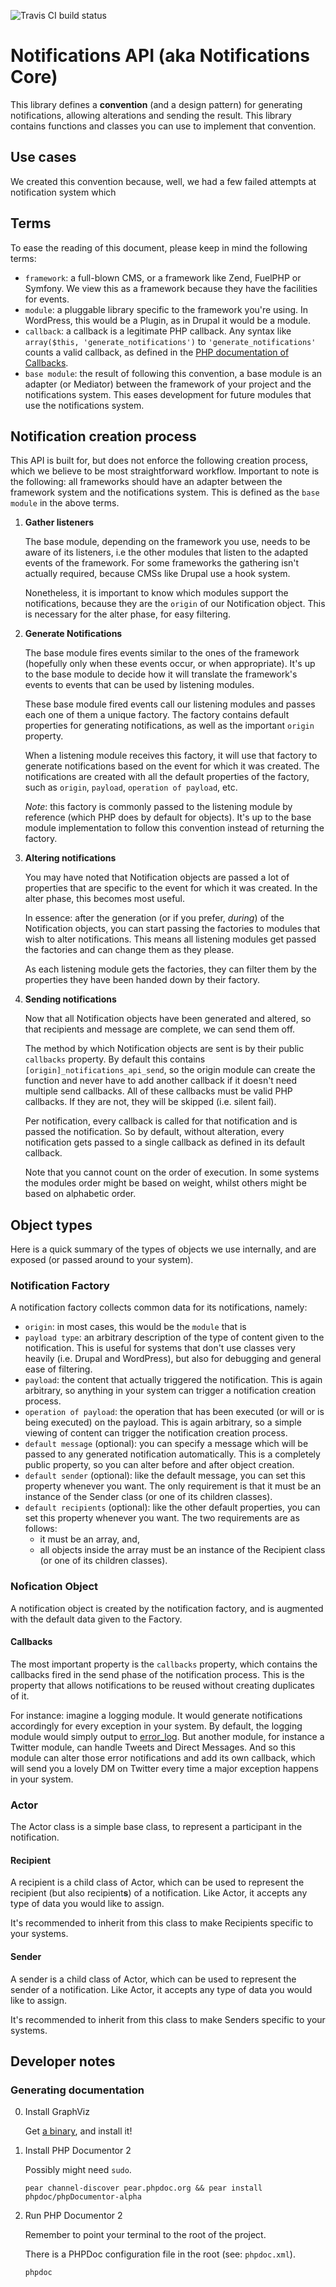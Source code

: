 ![Travis CI build status](https://secure.travis-ci.org/headshift/notifications.png?branch=master)

# Notifications API (aka Notifications Core)

This library defines a __convention__ (and a design pattern) for generating notifications, allowing alterations and sending the result. This library contains functions and classes you can use to implement that convention.

## Use cases

We created this convention because, well, we had a few failed attempts at notification system which 

## Terms

To ease the reading of this document, please keep in mind the following terms:

* `framework`: a full-blown CMS, or a framework like Zend, FuelPHP or Symfony. We view this as a framework because they have the facilities for events.
* `module`: a pluggable library specific to the framework you're using. In WordPress, this would be a Plugin, as in Drupal it would be a module.
* `callback`: a callback is a legitimate PHP callback. Any syntax like `array($this, 'generate_notifications')` to `'generate_notifications'` counts a valid callback, as defined in the [PHP documentation of Callbacks](http://uk3.php.net/manual/en/language.types.callable.php).
* `base module`: the result of following this convention, a base module is an adapter (or Mediator) between the framework of your project and the notifications system. This eases development for future modules that use the notifications system.

## Notification creation process

This API is built for, but does not enforce the following creation process, which we believe to be most straightforward workflow.
Important to note is the following: all frameworks should have an adapter between the framework system and the notifications system. This is defined as the `base module` in the above terms.

1. 	__Gather listeners__

	The base module, depending on the framework you use, needs to be aware of its listeners, i.e the other modules that listen to the adapted events of the framework.
	For some frameworks the gathering isn't actually required, because CMSs like Drupal use a hook system.

	Nonetheless, it is important to know which modules support the notifications, because they are the `origin` of our Notification object. This is necessary for the alter phase, for easy filtering.

2.	__Generate Notifications__

	The base module fires events similar to the ones of the framework (hopefully only when these events occur, or when appropriate). It's up to the base module to decide how it will translate the framework's events to events that can be used by listening modules.

	These base module fired events call our listening modules and passes each one of them a unique factory. The factory contains default properties for generating notifications, as well as the important `origin` property.

	When a listening module receives this factory, it will use that factory to generate notifications based on the event for which it was created. The notifications are created with all the default properties of the factory, such as `origin`, `payload`, `operation of payload`, etc.

	*Note*: this factory is commonly passed to the listening module by reference (which PHP does by default for objects). It's up to the base module implementation to follow this convention instead of returning the factory.

3. 	__Altering notifications__

	You may have noted that Notification objects are passed a lot of properties that are specific to the event for which it was created. In the alter phase, this becomes most useful.

	In essence: after the generation (or if you prefer, _during_) of the Notification objects, you can start passing the factories to modules that wish to alter notifications. This means all listening modules get passed the factories and can change them as they please.

	As each listening module gets the factories, they can filter them by the properties they have been handed down by their factory. 

4. 	__Sending notifications__

	Now that all Notification objects have been generated and altered, so that recipients and message are complete, we can send them off.

	The method by which Notification objects are sent is by their public `callbacks` property. By default this contains `[origin]_notifications_api_send`, so the origin module can create the function and never have to add another callback if it doesn't need multiple send callbacks.
	All of these callbacks must be valid PHP callbacks. If they are not, they will be skipped (i.e. silent fail).

	Per notification, every callback is called for that notification and is passed the notification. So by default, without alteration, every notification gets passed to a single callback as defined in its default callback.

	Note that you cannot count on the order of execution. In some systems the modules order might be based on weight, whilst others might be based on alphabetic order.

## Object types

Here is a quick summary of the types of objects we use internally, and are exposed (or passed around to your system).

### Notification Factory

A notification factory collects common data for its notifications, namely:

* `origin`: in most cases, this would be the `module` that is 
* `payload type`: an arbitrary description of the type of content given to the notification. This is useful for systems that don't use classes very heavily (i.e. Drupal and WordPress), but also for debugging and general ease of filtering.
* `payload`: the content that actually triggered the notification. This is again arbitrary, so anything in your system can trigger a notification creation process.
* `operation of payload`: the operation that has been executed (or will or is being executed) on the payload. This is again arbitrary, so a simple viewing of content can trigger the notification creation process.
* `default message` (optional): you can specify a message which will be passed to any generated notification automatically. This is a completely public property, so you can alter before and after object creation.
* `default sender` (optional): like the default message, you can set this property whenever you want. The only requirement is that it must be an instance of the Sender class (or one of its children classes).
* `default recipients` (optional): like the other default properties, you can set this property whenever you want. The two requirements are as follows:
    * it must be an array, and,
    * all objects inside the array must be an instance of the Recipient class (or one of its children classes).

### Nofication Object

A notification object is created by the notification factory, and is augmented with the default data given to the Factory.

#### Callbacks

The most important property is the `callbacks` property, which contains the callbacks fired in the send phase of the notification process. This is the property that allows notifications to be reused without creating duplicates of it. 

For instance: imagine a logging module. It would generate notifications accordingly for every exception in your system. By default, the logging module would simply output to [error_log](http://uk3.php.net/manual/en/function.error-log.php). But another module, for instance a Twitter module, can handle Tweets and Direct Messages. And so this module can alter those error notifications and add its own callback, which will send you a lovely DM on Twitter every time a major exception happens in your system.

### Actor

The Actor class is a simple base class, to represent a participant in the notification.

#### Recipient

A recipient is a child class of Actor, which can be used to represent the recipient (but also recipient**s**) of a notification. Like Actor, it accepts any type of data you would like to assign.

It's recommended to inherit from this class to make Recipients specific to your systems.

#### Sender

A sender is a child class of Actor, which can be used to represent the sender of a notification. Like Actor, it accepts any type of data you would like to assign.

It's recommended to inherit from this class to make Senders specific to your systems.

## Developer notes

### Generating documentation

0. Install GraphViz

	Get [a binary](http://www.graphviz.org/Download_macos.php), and install it!

1. Install PHP Documentor 2

	Possibly might need `sudo`.

	`pear channel-discover pear.phpdoc.org && pear install phpdoc/phpDocumentor-alpha`

2. Run PHP Documentor 2

	Remember to point your terminal to the root of the project.

	There is a PHPDoc configuration file in the root (see: `phpdoc.xml`).
	
	`phpdoc`